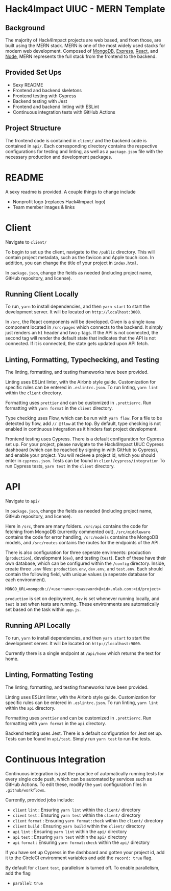 # Hack4Impact UIUC - MERN Template

## Background

The majority of Hack4Impact projects are web based, and from those, are built using the MERN stack.
MERN is one of the most widely used stacks for modern web development. Composed of [MongoDB](https://www.mongodb.com), [Express](https://expressjs.com), [React](https://reactjs.org), and [Node](https://nodejs.org/en/), MERN represents the full stack from the frontend to the backend.

## Provided Set Ups

- Sexy README
- Frontend and backend skeletons
- Frontend testing with Cypress
- Backend testing with Jest
- Frontend and backend linting with ESLint
- Continuous integration tests with GitHub Actions

## Project Structure

The frontend code is contained in `client/` and the backend code is contained in `api/`. Each corresponding directory contains the respective configurations for testing and linting, as well as a `package.json` file with the necessary production and development packages.

# README

A sexy readme is provided. A couple things to change include

- Nonprofit logo (replaces Hack4Impact logo)
- Team member images & links

# Client

Navigate to `client/`

To begin to set up the client, navigate to the `/public` directory. This will contain project metadata, such as the favicon and Apple touch icon. In addition, you can change the title of your project in `index.html`.

In `package.json`, change the fields as needed (including project name, GitHub repository, and license).

## Running Client Locally

To run, `yarn` to install dependencies, and then `yarn start` to start the development server. It will be located on `http://localhost:3000`.

In `/src`, the React components will be developed. Given is a single `Home` component located in `/src/pages` which connects to the backend. It simply just renders an `h1` header and two `p` tags. If the API is not connected, the second tag will render the default state that indicates that the API is not connected. If it is connected, the state gets updated upon API fetch.

## Linting, Formatting, Typechecking, and Testing

The linting, formatting, and testing frameworks have been provided.

Linting uses ESLint linter, with the Airbnb style guide. Customization for specific rules can be entered in `.eslintrc.json`. To run linting, `yarn lint` within the `client` directory.

Formatting uses `prettier` and can be customized in `.prettierrc`. Run formatting with `yarn format` in the `client` directory.

Type checking uses Flow, which can be run with `yarn flow`. For a file to be detected by flow, add `// @flow` at the top. By default, type checking is not enabled in continuous integration as it hinders fast project development.

Frontend testing uses Cypress. There is a default configuration for Cypress set up. For your project, please navigate to the Hack4Impact UIUC Cypress dashboard (which can be reached by signing in with GitHub to Cypress), and enable your project. You will recieve a project id, which you should enter in `cypress.json`. Tests can be found in `client/cypress/integration` To run Cypress tests, `yarn test` in the `client` directory.

# API

Navigate to `api/`

In `package.json`, change the fields as needed (including project name, GitHub repository, and license).

Here in `/src`, there are many folders. `/src/api` contains the code for fetching from MongoDB (currently commented out), `/src/middleware` contains the code for error handling, `/src/models` contains the MongoDB models, and `/src/routes` contains the routes for the endpoints of the API.

There is also configuration for three seperate envirments: production (`production`), development (`dev`), and testing (`test`). Each of these have their own database, which can be configured within the `/config` directory. Inside, create three `.env` files: `production.env`, `dev.env`, and `test.env`. Each should contain the following field, with unique values (a seperate database for each environment).

```
MONGO_URL=mongodb://<username>:<password>@<id>.mlab.com:<id/project>
```

`production` is set on deployment, `dev` is set whenever running locally, and `test` is set when tests are running. These environments are automatically set based on the task within `app.js`.

## Running API Locally

To run, `yarn` to install dependencies, and then `yarn start` to start the development server. It will be located on `http://localhost:9000`.

Currently there is a single endpoint at `/api/home` which returns the text for home.

## Linting, Formatting Testing

The linting, formatting, and testing frameworks have been provided.

Linting uses ESLint linter, with the Airbnb style guide. Customization for specific rules can be entered in `.eslintrc.json`. To run linting, `yarn lint` within the `api` directory.

Formatting uses `prettier` and can be customized in `.prettierrc`. Run formatting with `yarn format` in the `api` directory.

Backend testing uses Jest. There is a default configuration for Jest set up. Tests can be found in `api/test`. Simply run `yarn test` to run the tests.

# Continuous Integration

Continuous integration is just the practice of automatically running tests for every single code push, which can be automated by services such as GitHub Actions. To edit these, modify the `yaml` configuration files in `.github/workflows`.

Currently, provided jobs include:

- `client` `lint` : Ensuring `yarn lint` within the `client/` directory
- `client` `test` : Ensuring `yarn test` within the `client/` directory
- `client` `format` : Ensuring `yarn format:check` within the `client/` directory
- `client` `build` : Ensuring `yarn build` within the `client/` directory
- `api` `lint` : Ensuring `yarn lint` within the `api/` directory
- `api` `test` : Ensuring `yarn test` within the `api/` directory
- `api` `format` : Ensuring `yarn format:check` within the `api/` directory

If you have set up Cypress in the dashboard and gotten your project id, add it to the CircleCI environment variables and add the `record: true` flag.

By default for `client` `test`, parallelism is turned off. To enable parallelism, add the flag

- `parallel`: `true`
